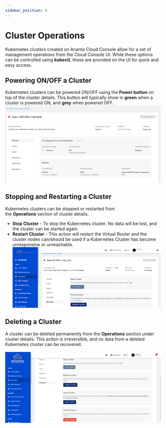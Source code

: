 ```yaml
---
sidebar_position: 8
---
```

# Cluster Operations

Kubernetes clusters created on Ananta Cloud Console allow for a set of management operations from the Cloud Console UI. While these options can be controlled using **kubectl**, these are provided on the UI for quick and easy access.

## Powering ON/OFF a Cluster

Kubernetes clusters can be powered ON/OFF using the **Power button** on top of the cluster details. This button will typically show in <span class="green">**green**</span> when a cluster is powered ON, and <span class="grey">**grey**</span> when powered OFF.
![Power Button](img/PowerButton.png)
## Stopping and Restarting a Cluster

Kubernetes clusters can be stopped or restarted from the **Operations** section of cluster details.

- **Stop Cluster** - To stop the Kubernetes cluster. No data will be lost, and the cluster can be started again.
- **Restart Cluster** - This action will restart the Virtual Router and the cluster nodes can/should be used if a Kubernetes Cluster has become unresponsive or unreachable.
![Cluster Operations](img/ClusterOperations.png)
## Deleting a Cluster

A cluster can be deleted permanently from the **Operations** section under cluster details. This action is irreversible, and no data from a deleted Kubernetes cluster can be recovered.

![Delete Cluster](img/DeleteCluster.png)
